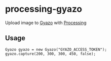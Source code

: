 # processing-gyazo

Upload image to [Gyazo](https://gyazo.com) with [Processing](https://processing.org)

## Usage

```processing
Gyazo gyazo = new Gyazo("GYAZO_ACCESS_TOKEN");
gyazo.capture(200, 300, 300, 450, false);
```

